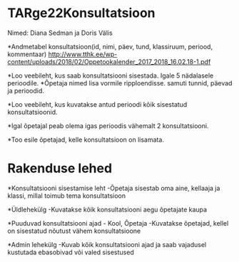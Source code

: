 # TARge22Konsultatsioon
Nimed: Diana Sedman ja Doris Välis

*Andmetabel konsultatsioon(id, nimi, päev, tund, klassiruum, periood, kommentaar)
http://www.tthk.ee/wp-content/uploads/2018/02/Oppetookalender_2017_2018_16.02.18-1.pdf

*Loo veebileht, kus saab konsultatsiooni sisestada. Igale 5 nädalasele perioodile.
*Õpetaja nimed lisa vormile ripploendisse. samuti tunnid, päevad ja perioodid.

*Loo veebileht, kus kuvatakse antud perioodi kõik sisestatud konsultatsioonid.

*Igal õpetajal peab olema igas perioodis vähemalt 2 konsultatsiooni.

*Too esile õpetajad, kelle konsultatsioon on lisamata.

# Rakenduse lehed
*Konsultatsiooni sisestamise leht
-Õpetaja sisestab oma aine, kellaaja ja klassi, millal toimub tema konsultatsioon

*Üldlehekülg
-Kuvatakse kõik konsultatsiooni aegu õpetajate kaupa

*Puuduvad konsultatsiooni ajad - Kool, Õpetaja
-Kuvatakse õpetajad, kellel on sisestatud nõutust vähem konsultatsioone

*Admin lehekülg
-Kuvab kõik konsultatsiooni ajad ja saab vajadusel kustutada ebasobivad või valed sisestused


